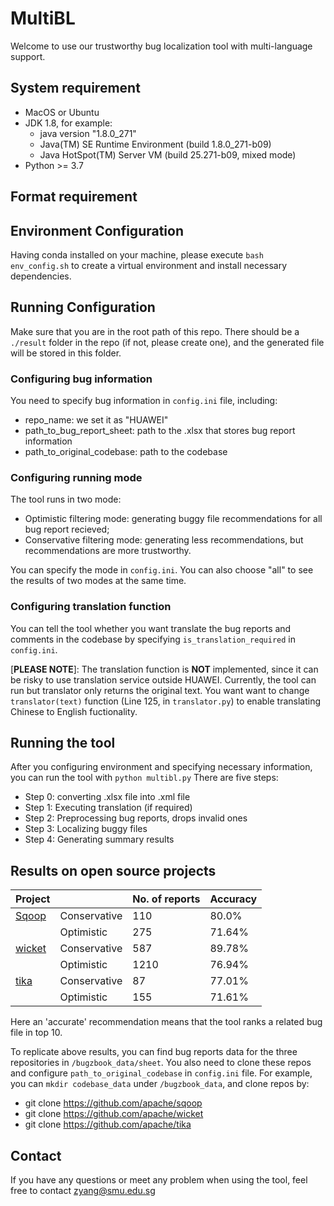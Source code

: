 # MultiBL
Welcome to use our trustworthy bug localization tool with multi-language support.
## System requirement
* MacOS or Ubuntu
* JDK 1.8, for example:
    * java version "1.8.0_271"
    * Java(TM) SE Runtime Environment (build 1.8.0_271-b09)
    * Java HotSpot(TM) Server VM (build 25.271-b09, mixed mode)
* Python >= 3.7

## Format requirement

## Environment Configuration
Having conda installed on your machine, please execute `bash env_config.sh` to create a virtual environment and install necessary dependencies.

## Running Configuration
Make sure that you are in the root path of this repo. There should be a `./result` folder in the repo (if not, please create one), and the generated file will be stored in this folder.

### Configuring bug information

You need to specify bug information in `config.ini` file, including:
* repo_name: we set it as "HUAWEI"
* path_to_bug_report_sheet: path to the .xlsx that stores bug report information
* path_to_original_codebase: path to the codebase

### Configuring running mode
The tool runs in two mode:
* Optimistic filtering mode: generating buggy file recommendations for all bug report recieved;
* Conservative filtering mode: generating less recommendations, but recommendations are more trustworthy.

You can specify the mode in `config.ini`. You can also choose "all" to see the results of two modes at the same time.

### Configuring translation function
You can tell the tool whether you want translate the bug reports and comments in the codebase by specifying `is_translation_required` in `config.ini`.

[**PLEASE NOTE**]: The translation function is **NOT** implemented, since it can be risky to use translation service outside HUAWEI. Currently, the tool can run but translator only returns the original text. You want want to change `translator(text)` function (Line 125, in `translator.py`) to enable translating Chinese to English fuctionality.

## Running the tool
After you configuring environment and specifying necessary information, you can run the tool with `python multibl.py`
There are five steps:
* Step 0: converting .xlsx file into .xml file
* Step 1: Executing translation (if required)
* Step 2: Preprocessing bug reports, drops invalid ones
* Step 3: Localizing buggy files
* Step 4: Generating summary results


## Results on open source projects
|Project|| No. of reports  | Accuracy  |
|----|  ----  | ----  |----  |
|[Sqoop](https://github.com/apache/sqoop)| Conservative | 110 |80.0% |
|| Optimistic  | 275 | 71.64% |
|[wicket](https://github.com/apache/wicket)| Conservative | 587 |89.78% |
|| Optimistic  | 1210 | 76.94% |
|[tika](https://github.com/apache/tika)| Conservative | 87 |77.01% |
|| Optimistic  | 155 | 71.61% |

Here an 'accurate' recommendation means that the tool ranks a related bug file in top 10. 

To replicate above results, you can find bug reports data for the three repositories in `/bugzbook_data/sheet`. You also need to clone these repos and configure `path_to_original_codebase` in `config.ini` file. For example, you can `mkdir codebase_data` under `/bugzbook_data`, and clone repos by:
* git clone https://github.com/apache/sqoop
* git clone https://github.com/apache/wicket
* git clone https://github.com/apache/tika

## Contact
If you have any questions or meet any problem when using the tool, feel free to contact zyang@smu.edu.sg


